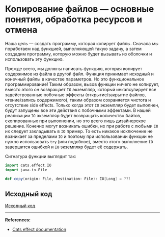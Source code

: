 # Копирование файлов — основные понятия, обработка ресурсов и отмена

Наша цель — создать программу, которая копирует файлы. 
Сначала мы поработаем над функцией, выполняющей такую задачу, а затем создадим программу, 
которую можно будет вызывать из оболочки и использовать эту функцию.

Прежде всего, мы должны написать функцию, которая копирует содержимое из файла в другой файл. 
Функция принимает исходный и конечный файлы в качестве параметров. 
Но это функциональное программирование! 
Таким образом, вызов функции ничего не копирует, вместо этого он возвращает `IO` экземпляр, 
который инкапсулирует все задействованные побочные эффекты (открытие/закрытие файлов, чтение/запись содержимого), 
таким образом сохраняется чистота и отсутствие side effects. 
Только когда этот `IO` экземпляр будет выполнен, будут запущены все эти действия с побочными эффектами. 
В нашей реализации `IO` экземпляр будет возвращать количество байтов, скопированных при выполнении, 
но это всего лишь дизайнерское решение. 
Конечно могут возникать ошибки, но при работе с любыми `IO` их следует закладывать в `IO` пример. 
То есть никакое исключение не возникает за пределами `IO` 
и поэтому при использовании функции не нужно использовать `try` (или подобное), 
вместо этого выполнение `IO` завершится ошибкой и `IO` экземпляр будет её содержать.

Сигнатура функции выглядит так:

```scala
import cats.effect.IO
import java.io.File

def copy(origin: File, destination: File): IO[Long] = ???
```



## Исходный код

[Исходный код](https://gitflic.ru/project/artemkorsakov/scalabook/blob?file=examples%2Fsrc%2Fmain%2Fscala%2Flibs%2Fhttp4s%2FPingApp.scala&plain=1)

---

**References:**
- [Cats effect documentation](https://typelevel.org/cats-effect/docs/tutorial#a-namecopyingfilesacopying-files---basic-concepts-resource-handling-and-cancelation)
